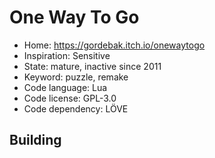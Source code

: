 # One Way To Go

- Home: https://gordebak.itch.io/onewaytogo
- Inspiration: Sensitive
- State: mature, inactive since 2011
- Keyword: puzzle, remake
- Code language: Lua
- Code license: GPL-3.0
- Code dependency: LÖVE

## Building
